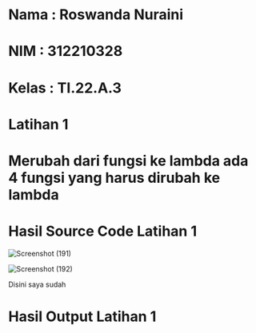 # Nama : Roswanda Nuraini

# NIM : 312210328

# Kelas : TI.22.A.3

# Latihan 1

# Merubah dari fungsi ke lambda ada 4 fungsi yang harus dirubah ke lambda

# Hasil Source Code Latihan 1

![Screenshot (191)](https://user-images.githubusercontent.com/115516632/205296036-b12abdac-13a6-4237-918b-dfacd73df604.png)

![Screenshot (192)](https://user-images.githubusercontent.com/115516632/205296075-202edf7c-c1e6-4d3f-81dd-05ebc7769d6d.png)

Disini saya sudah

# Hasil Output Latihan 1



